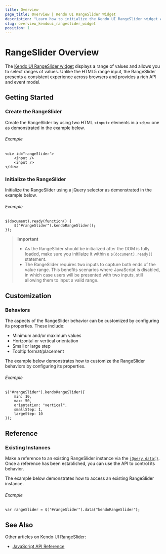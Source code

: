 ```yaml
---
title: Overview
page_title: Overview | Kendo UI RangeSlider Widget
description: "Learn how to initialize the Kendo UI RangeSlider widget and configure its behaviors."
slug: overview_kendoui_rangeslider_widget
position: 1
---
```


# RangeSlider Overview

The [Kendo UI RangeSlider widget](http://demos.telerik.com/kendo-ui/slider/events) displays a range of values and allows you to select ranges of values. Unlike the HTML5 range input, the RangeSlider presents a consistent experience across browsers and provides a rich API and event model.

## Getting Started

### Create the RangeSlider

Create the RangeSlider by using two HTML `<input>` elements in a `<div>` one as demonstrated in the example below.

###### Example

    <div id="rangeSlider">
        <input />
        <input />
    </div>


### Initialize the RangeSlider

Initialize the RangeSlider using a jQuery selector as demonstrated in the example below.

###### Example

    $(document).ready(function() {
        $("#rangeSlider").kendoRangeSlider();
    });

> **Important**  
> * As the RangeSlider should be initialized after the DOM is fully loaded, make sure you initilaize it within a `$(document).ready()` statement.
> * The RangeSlider requires two inputs to capture both ends of the value range. This benefits scenarios where JavaScript is disabled, in which case users will be presented with two inputs, still allowing them to input a valid range.

## Customization

### Behaviors

The aspects of the RangeSlider behavior can be customized by configuring its properties. These include:

*   Minimum and/or maximum values
*   Horizontal or vertical orientation
*   Small or large step
*   Tooltip format/placement

The example below demonstrates how to customize the RangeSlider behaviors by configuring its properties.

###### Example

    $("#rangeSlider").kendoRangeSlider({
        min: 10,
        max: 50,
        orientation: "vertical",
        smallStep: 1,
        largeStep: 10
    });

## Reference

### Existing Instances

Make a reference to an existing RangeSlider instance via the [`jQuery.data()`](http://api.jquery.com/jQuery.data/). Once a reference has been established, you can use the API to control its behavior.

The example below demonstrates how to access an existing RangeSlider instance.

###### Example

    var rangeSlider = $("#rangeSlider").data("kendoRangeSlider");

## See Also

Other articles on Kendo UI RangeSlider:

* [JavaScript API Reference](/api/javascript/ui/rangeslider)
